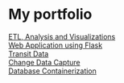 <meta property="og:image" content="http://euro-travel-example.com/thumbnail.jpg">  <br>
# My portfolio  <br>
<a href="https://github.com/maquiavelo01/ETLAnalysisVisualization.git" target="_blank">ETL, Analysis and Visualizations</a> <br>
<a href="https://github.com/maquiavelo01/WebApplication.git" target="_blank">Web Application using Flask</a> <br>
<a href="https://github.com/maquiavelo01/TransitData.git" target="_blank">Transit Data</a> <br>
<a href="https://github.com/maquiavelo01/ChangeDataCapture.git" target="_blank">Change Data Capture</a> <br>
<a href="https://github.com/maquiavelo01/DatabaseContainerization.git" target="_blank">Database Containerization</a> <br>
